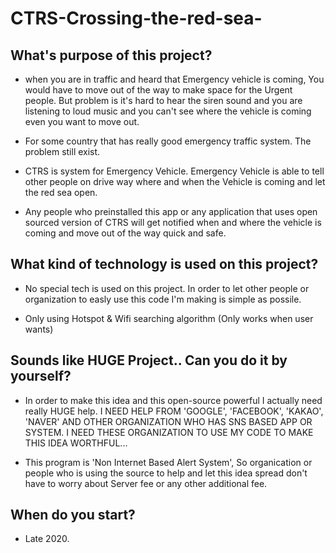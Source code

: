 # CTRS-Crossing-the-red-sea-

## What's purpose of this project?
* when you are in traffic and heard that Emergency vehicle is coming, You would have to move out of the way to make space for the Urgent people. 
But problem is it's hard to hear the siren sound and you are listening to loud music and you can't see where the vehicle is coming even you want to move out.

* For some country that has really good emergency traffic system. The problem still exist.

* CTRS is system for Emergency Vehicle. Emergency Vehicle is able to tell other people on drive way where and when the Vehicle is coming and let the red sea open.

* Any people who preinstalled this app or any application that uses open sourced version of CTRS will get notified when and where the vehicle is coming and move out of the way quick and safe.

## What kind of technology is used on this project?
* No special tech is used on this project. In order to let other people or organization to easly use this code I'm making is simple as possile.

* Only using Hotspot & Wifi searching algorithm (Only works when user wants)


## Sounds like HUGE Project.. Can you do it by yourself?

* In order to make this idea and this open-source powerful I actually need really HUGE help.
I NEED HELP FROM 'GOOGLE', 'FACEBOOK', 'KAKAO', 'NAVER' AND OTHER ORGANIZATION WHO HAS SNS BASED APP OR SYSTEM.
I NEED THESE ORGANIZATION TO USE MY CODE TO MAKE THIS IDEA WORTHFUL...


* This program is 'Non Internet Based Alert System', So organication or people who is using the source to help and let this idea spread don't have to worry about Server fee or any other additional fee.

## When do you start?
* Late 2020.
